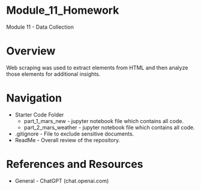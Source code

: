 # Module_11_Homework
Module 11 - Data Collection

# Overview
Web scraping was used to extract elements from HTML and then analyze those elements for additional insights. 

# Navigation
* Starter Code Folder
    * part_1_mars_new - jupyter notebook file which contains all code. 
    * part_2_mars_weather - jupyter notebook file which contains all code.
* .gitignore - File to exclude sensitive documents.
* ReadMe - Overall review of the repository.


# References and Resources
* General - ChatGPT (chat.openai.com)
